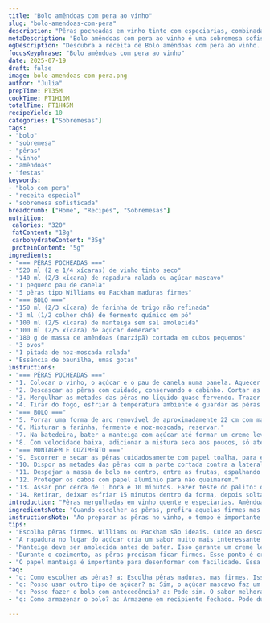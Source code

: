 ```yaml
---
title: "Bolo amêndoas com pera ao vinho"
slug: "bolo-amendoas-com-pera"
description: "Pêras pocheadas em vinho tinto com especiarias, combinadas a um bolo denso de massa de amêndoas e farinha. Sobremesa com etapas de infusão do vinho, preparo cuidadoso das pêras, e mistura do bolo com pedaços da massa de amêndoas. Assa lentamente para deixar a fruta macia, sem perder a forma. Uso de canela como toque aromático, e cuidados para que as pêras fiquem firmes e apoiadas na forma. Um toque extra de noz-moscada no bolo, e troca do açúcar branco por rapadura para sabor mais complexo. Receita com tempos levemente ajustados para maciez e sabor intensificado."
metaDescription: "Bolo amêndoas com pera ao vinho é uma sobremesa sofisticada e cheia de sabor. Perfeito para encontros especiais."
ogDescription: "Descubra a receita de Bolo amêndoas com pera ao vinho. Singular, com pêras pocheadas em vinho tinto e uma massa rica de amêndoas."
focusKeyphrase: "Bolo amêndoas com pera ao vinho"
date: 2025-07-19
draft: false
image: bolo-amendoas-com-pera.png
author: "Julia"
prepTime: PT35M
cookTime: PT1H10M
totalTime: PT1H45M
recipeYield: 10
categories: ["Sobremesas"]
tags:
- "bolo"
- "sobremesa"
- "pêras"
- "vinho"
- "amêndoas"
- "festas"
keywords:
- "bolo com pera"
- "receita especial"
- "sobremesa sofisticada"
breadcrumb: ["Home", "Recipes", "Sobremesas"]
nutrition: 
 calories: "320"
 fatContent: "18g"
 carbohydrateContent: "35g"
 proteinContent: "5g"
ingredients:
- "=== PÊRAS POCHEADAS ==="
- "520 ml (2 e 1/4 xícaras) de vinho tinto seco"
- "140 ml (2/3 xícara) de rapadura ralada ou açúcar mascavo"
- "1 pequeno pau de canela"
- "5 pêras tipo Williams ou Packham maduras firmes"
- "=== BOLO ==="
- "150 ml (2/3 xícara) de farinha de trigo não refinada"
- "3 ml (1/2 colher chá) de fermento químico em pó"
- "100 ml (2/5 xícara) de manteiga sem sal amolecida"
- "100 ml (2/5 xícara) de açúcar demerara"
- "180 g de massa de amêndoas (marzipã) cortada em cubos pequenos"
- "3 ovos"
- "1 pitada de noz-moscada ralada"
- "Essência de baunilha, umas gotas"
instructions:
- "=== PÊRAS POCHEADAS ==="
- "1. Colocar o vinho, o açúcar e o pau de canela numa panela. Aquecer até começar a ferver. Deixar borbulhar baixo por 3 a 4 minutos para criar xarope aromático."
- "2. Descascar as pêras com cuidado, conservando o cabinho. Cortar as pêras e seus cabos ao meio, retirar o coração com colher de melon ou faca pequena."
- "3. Mergulhar as metades das pêras no líquido quase fervendo. Trazer novamente à fervura e cozinhar suavemente entre 9 e 11 minutos, até as pêras amaciarem, mas firme ainda."
- "4. Tirar do fogo, esfriar à temperatura ambiente e guardar as pêras no líquido dentro da geladeira por pelo menos 4 horas, preferível de um dia para outro."
- "=== BOLO ==="
- "5. Forrar uma forma de aro removível de aproximadamente 22 cm com manteiga e papel manteiga no fundo. Aquecer o forno a 175 °C (350 °F)."
- "6. Misturar a farinha, fermento e noz-moscada; reservar."
- "7. Na batedeira, bater a manteiga com açúcar até formar um creme leve. Adicionar a massa de amêndoas em pedaços aos poucos, bater por 3 a 4 minutos até quase homogêneo (pedacinhos existem). Colocar os ovos um a um, batendo até incorporar bem, mais 2 minutos."
- "8. Com velocidade baixa, adicionar a mistura seca aos poucos, só até homogeneizar."
- "=== MONTAGEM E COZIMENTO ==="
- "9. Escorrer e secar as pêras cuidadosamente com papel toalha, para evitar umidade excessiva. Reservar o caldo para outra vez."
- "10. Dispor as metades das pêras com a parte cortada contra a lateral da forma, ajustando a base delas se necessário para que fiquem firmes."
- "11. Despejar a massa do bolo no centro, entre as frutas, espalhando com colher delicadamente para não mover as pêras."
- "12. Proteger os cabos com papel alumínio para não queimarem."
- "13. Assar por cerca de 1 hora e 10 minutos. Fazer teste do palito: deve sair limpo ou com alguns farelos úmidos, mas não massa crua."
- "14. Retirar, deixar esfriar 15 minutos dentro da forma, depois soltar e esfriar sobre grade. Servir morno ou em temperatura ambiente."
introduction: "Pêras mergulhadas em vinho quente e especiarias. Amêndoas na massa, pedaços que ficam no bolo, textura rústica. Açúcar substituído por rapadura, sabor mais denso e menos doce cristalina. Temperos tradicionais: canela e uma pitada de noz-moscada. Cortar e cuidar das pêras para que permaneçam inteiras e firmes, meio cozidas, com um cabo intacto. Vinho tinto cria uma camada saborosa, cor intensa, perfume marcante. A massa é rica, amanteigada, com ovos suficientes para dar liga, mas sem virar torta. O bolo assa lentamente para não secar, e a montagem é diferente: as pêras ficam de pé coladas às paredes da forma, tudo integrado depois de assado. Vai de dia para noite, porque o descanso das pêras no vinho é fundamental. Estrutura firme e sabor profundo, entrega uma sobremesa digna de festa ou encontro especial."
ingredientsNote: "Quando escolher as pêras, prefira aquelas firmes mas maduras, tipo Williams ou Packham. Descasque com cuidado para não quebrar o cabo, que ajuda na apresentação. Rapadura no lugar do açúcar branco dá sabor mais marcado, mas pode usar açúcar mascavo, se não achar. Massa de amêndoas cortada em cubos pequenos cria pequenos pedaços no bolo, textura interessante e sabor concentrado. A manteiga deve estar em temperatura ambiente para bater bem com o açúcar, não use margarina. Farinha não muito refinada segura a massa, mas pode ser a tradicional. Uma pitada de noz-moscada para aprofundar o aroma final, junto à canela no vinho. Essência de baunilha é opcional, mas sempre ajuda a arredondar o sabor. Use fermento em pó só pra dar leveza, não é bolo fofo demais. Forre a forma com papel manteiga para não grudar na base e facilitar a limpeza."
instructionsNote: "Ao preparar as pêras no vinho, o tempo é importante: muito cozimento vai desmanchar, pouco tempo deixa rabugento. O líquido deve ficar fervendo baixo, bem cheiroso, por uns minutos antes de mergulhar as frutas. Depois da cocção, espere esfriar e deixe as pêras embebidas por horas na geladeira — isso intensifica o sabor e mantém a textura. Para o bolo, bata a manteiga com açúcar até formar creme claro, o que demora uns minutos. Incorpore a massa de amêndoas aos poucos para não sobrecarregar a batedeira. Os ovos entram um por vez, batendo bem para não embolar. Adicionar farinha e fermento em velocidade baixa evita desenvolver glúten demais. Na montagem, alinhar as pêras com cuidado, corte a base se for preciso para firmar. Assar sem pressa, cuidando que o cabo das pêras não queime, tampando com alumínio se necessário. Após o forno, deixar esfriar dentro da forma para não quebrar, só depois desenformar com calma. O caldo das pêras pode virar um molho para sorvete ou chá, nada de desperdiçar."
tips:
- "Escolha pêras firmes. Williams ou Packham são ideais. Cuide ao descascar, mantenha os cabinhos. Isso ajuda muito na apresentação do bolo. Nunca subestime a aparência. Um detalhe pequeno, mas importante."
- "A rapadura no lugar do açúcar cria um sabor muito mais interessante. Mas, se não achar, use o açúcar mascavo. Ele é uma boa alternativa. A textura da massa de amêndoas é única. Pequenos pedaços ajudam também a dar charme ao bolo."
- "Manteiga deve ser amolecida antes de bater. Isso garante um creme leve e arejado. Batendo com o açúcar até ficar clara é essencial. Não apresse esse passo. Pode parecer simples, mas faz toda a diferença no resultado final."
- "Durante o cozimento, as pêras precisam ficar firmes. Esse ponto é crucial. Faça o teste do palito ao final. Um palito deve sair limpo ou com farelos. Se sair muito úmido, pode estar cru. Não deixe de observar."
- "O papel manteiga é importante para desenformar com facilidade. Essa etapa evita que o bolo grude. Forre bem a forma, fundo e laterais. Cuidar desses detalhes torna a apresentação mais bonita."
faq:
- "q: Como escolher as pêras? a: Escolha pêras maduras, mas firmes. Isso evita que desmanchem. Não esqueça do cabinho. Ajuda na apresentação."
- "q: Posso usar outro tipo de açúcar? a: Sim, o açúcar mascavo faz um bom trabalho. Rapadura é melhor, mas mascavo é comum. Espere um sabor interessante."
- "q: Posso fazer o bolo com antecedência? a: Pode sim. O sabor melhora ao descansar na geladeira. Mas, cuidado na hora de esquentar. Para não perder a textura."
- "q: Como armazenar o bolo? a: Armazene em recipiente fechado. Pode durar alguns dias. Mantenha fora da geladeira. Para preservar a umidade. Outra opção é congelar, mas fique atento ao descongelar."

---
```

